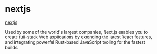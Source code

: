 # nextjs

[nextjs](https://nextjs.org/)


Used by some of the world's largest companies, Next.js enables you to create full-stack Web applications by extending the latest React features, and integrating powerful Rust-based JavaScript tooling for the fastest builds.
